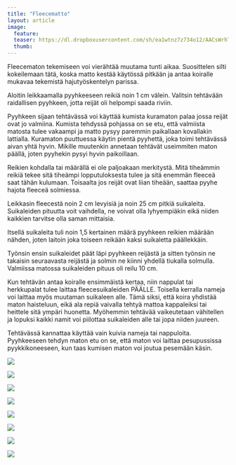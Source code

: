 ```yaml
---
title: "Fleecematto"
layout: article
image:
  feature:
  teaser: https://dl.dropboxusercontent.com/sh/ea1wtnz7z734o12/AACsWrhTZPD6jglbWNPtOIoNa/aktivointi/fleecematto/DS16409-245px.jpg
  thumb:
---
```


Fleecematon tekemiseen voi vierähtää muutama tunti aikaa. Suosittelen silti kokeilemaan tätä, koska matto kestää käytössä pitkään ja antaa koiralle mukavaa tekemistä hajutyöskentelyn parissa.

Aloitin leikkaamalla pyyhkeeseen reikiä noin 1 cm välein. Valitsin tehtävään raidallisen pyyhkeen, jotta reijät oli helpompi saada riviin.

Pyyhkeen sijaan tehtävässä voi käyttää kumista kuramaton palaa jossa reijät ovat jo valmiina. Kumista tehdyssä pohjassa on se etu, että valmiista matosta tulee vakaampi ja matto pysyy paremmin paikallaan kovallakin lattialla. Kuramaton puuttuessa käytin pientä pyyhettä, joka toimi tehtävässä aivan yhtä hyvin. Mikille muutenkin annetaan tehtävät useimmiten maton päällä, joten pyyhekin pysyi hyvin paikoillaan.

Reikien kohdalla tai määrällä ei ole paljoakaan merkitystä. Mitä tiheämmin reikiä tekee sitä tiheämpi lopputuloksesta tulee ja sitä enemmän fleeceä saat tähän kulumaan. Toisaalta jos reijät ovat liian tiheään, saattaa pyyhe hajota fleeceä solmiessa.

Leikkasin fleecestä noin 2 cm levyisiä ja noin 25 cm pitkiä suikaleita. Suikaleiden pituutta voit vaihdella, ne voivat olla lyhyempiäkin eikä niiden kaikkien tarvitse olla saman mittaisia.

Itsellä suikaleita tuli noin 1,5 kertainen määrä pyyhkeen reikien määrään nähden, joten laitoin joka toiseen reikään kaksi suikaletta päällekkäin.

Työnsin ensin suikaleidet päät läpi pyyhkeen reijästä ja sitten työnsin ne takaisin seuraavasta reijästä ja solmin ne kiinni yhdellä tiukalla solmulla. Valmiissa matossa suikaleiden pituus oli reilu 10 cm.

Kun tehtävän antaa koiralle ensimmäistä kertaa, niin nappulat tai herkkupalat tulee laittaa fleecesuikaleiden PÄÄLLE. Toisella kerralla nameja voi laittaa myös muutaman suikaleen alle. Tämä siksi, että koira yhdistää maton haisteluun, eikä ala repiä vaivalla tehtyä mattoa kappaleiksi tai heittele sitä ympäri huonetta. Myöhemmin tehtävää vaikeutetaan vähitellen ja lopuksi kaikki namit voi piilottaa suikaleiden alle tai jopa niiden juureen.

Tehtävässä kannattaa käyttää vain kuivia nameja tai nappuloita. Pyyhkeeseen tehdyn maton etu on se, että maton voi laittaa pesupussissa pyykkikoneeseen, kun taas kumisen maton voi joutua pesemään käsin.

[![](https://dl.dropboxusercontent.com/sh/ea1wtnz7z734o12/AAA3N2KbzIU6_nYLrQ4y29Dsa/aktivointi/fleecematto/DS16645-800px.jpg)](https://dl.dropboxusercontent.com/sh/ea1wtnz7z734o12/AADaVdAODgjzdvrhUYSiI1tua/aktivointi/fleecematto/DS16645.jpg)

[![](https://dl.dropboxusercontent.com/sh/ea1wtnz7z734o12/AACQ_h8LF4xulkZQ_SJmJirHa/aktivointi/fleecematto/DS16649-800px.jpg)](https://dl.dropboxusercontent.com/sh/ea1wtnz7z734o12/AADrfEL3DG8vEAGXRwDps-E7a/aktivointi/fleecematto/DS16649.jpg)

[![](https://dl.dropboxusercontent.com/sh/ea1wtnz7z734o12/AAA-4jBPF9k9moouLDQd8zOla/aktivointi/fleecematto/DS16370-800px.jpg)](https://dl.dropboxusercontent.com/sh/ea1wtnz7z734o12/AADPQbB3Vjegzsq5XHO_zkdBa/aktivointi/fleecematto/DS16370.jpg)

[![](https://dl.dropboxusercontent.com/sh/ea1wtnz7z734o12/AACHwkvUqUFl1ajnoEwSkiLBa/aktivointi/fleecematto/DS16386-800px.jpg)](https://dl.dropboxusercontent.com/sh/ea1wtnz7z734o12/AAAbUabrAkrCdEtpNZEMP-3Aa/aktivointi/fleecematto/DS16386.jpg)

[![](https://dl.dropboxusercontent.com/sh/ea1wtnz7z734o12/AACLJfAanUXcD8Ieo5vxYar7a/aktivointi/fleecematto/DS16409-800px.jpg)](https://dl.dropboxusercontent.com/sh/ea1wtnz7z734o12/AABvRhWGSSFfuhqd0ZLA04i2a/aktivointi/fleecematto/DS16409.jpg)

[![](https://dl.dropboxusercontent.com/sh/ea1wtnz7z734o12/AAArBCXBTvcahRXsUqWPyZpda/aktivointi/fleecematto/DS16401-800px.jpg)](https://dl.dropboxusercontent.com/sh/ea1wtnz7z734o12/AABHJI7QWzf5mF8Kk2g4f8-Ta/aktivointi/fleecematto/DS16401.jpg)

[![](https://dl.dropboxusercontent.com/sh/ea1wtnz7z734o12/AACWWAbEIG1KaRTEpA0M7k60a/aktivointi/fleecematto/DS16431-800px.jpg)](https://dl.dropboxusercontent.com/sh/ea1wtnz7z734o12/AACISAilmecqqeFkF5_FV_aVa/aktivointi/fleecematto/DS16431.jpg)

[![](https://dl.dropboxusercontent.com/sh/ea1wtnz7z734o12/AADJI5h8Nd32C1STMY3W2Axsa/aktivointi/fleecematto/fleecematto_kollaasi-800px.jpg)](https://dl.dropboxusercontent.com/sh/ea1wtnz7z734o12/AADdEqBfmgLbIZR0nozo-v6da/aktivointi/fleecematto/fleecematto_kollaasi.jpg)

